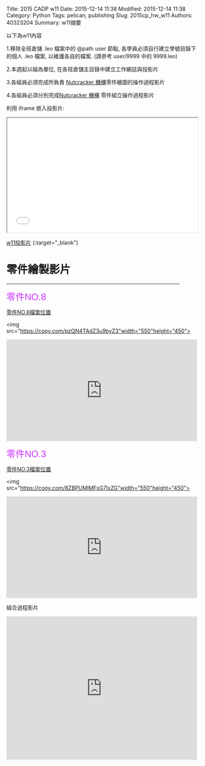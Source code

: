 Title: 2015 CADP w11
Date: 2015-12-14 11:38
Modified: 2015-12-14 11:38
Category: Python
Tags: pelican, publishing
Slug: 2015cp_hw_w11
Authors: 40323204
Summary: w11摘要

以下為w11內容

1.移除全班倉儲 .leo 檔案中的 @path user 節點, 各學員必須自行建立學號目錄下的個人 .leo 檔案, 以維護各自的檔案. (請參考 user/9999 中的 9999.leo)

2.本週起以組為單位, 在各班倉儲主目錄中建立工作網誌與投影片

3.各組員必須完成所負責 <a href="https://www.copy.com/s/t%3ADXQiGkDoe9K8Cz7m%3Bp%3A%252FProEMechanism.pdf%3Boid%3A86">Nutcracker 機構</a>零件繪圖的操作過程影片

4.各組員必須分別完成<a href="https://www.copy.com/s/t%3ADXQiGkDoe9K8Cz7m%3Bp%3A%252FProEMechanism.pdf%3Boid%3A86">Nutcracker 機構</a>  零件組立操作過程影片

利用 iframe 嵌入投影片:

<iframe src="simplest7.html" width="500" height="300"></iframe>

[w11投影片](simplest7.html)
{:target="_blank"}

零件繪製影片
============

<p><hr size="5"align="center"noshade width="90%"color="0000ff"></p>

<font face="Arial" color="#cc33ff" size="5">零件NO.8</font>

<a href="https://copy.com/VHJhcuB9n6Gey8g6">零件NO.8檔案位置</a>
<br />

<img src="https://copy.com/pzQN4TAdZ3u9byZ3"width="550"height="450">

<p>
<iframe src="https://player.vimeo.com/video/148773495" width="500" height="266" frameborder="0" webkitallowfullscreen mozallowfullscreen allowfullscreen></iframe>  
</p>

<font face="Arial" color="#cc33ff" size="5">零件NO.3</font>

<a href="https://copy.com/HYuFKm9j82iMJBwC">零件NO.3檔案位置</a>

<img src="https://copy.com/8ZBPUMlMFsG7lxZG"width="550"height="450">

<p>
<iframe src="https://player.vimeo.com/video/148771994" width="500" height="266" frameborder="0" webkitallowfullscreen mozallowfullscreen allowfullscreen></iframe>  
</p>

組合過程影片

<iframe src="https://player.vimeo.com/video/150149100" width="500" height="375" frameborder="0" webkitallowfullscreen mozallowfullscreen allowfullscreen></iframe>

